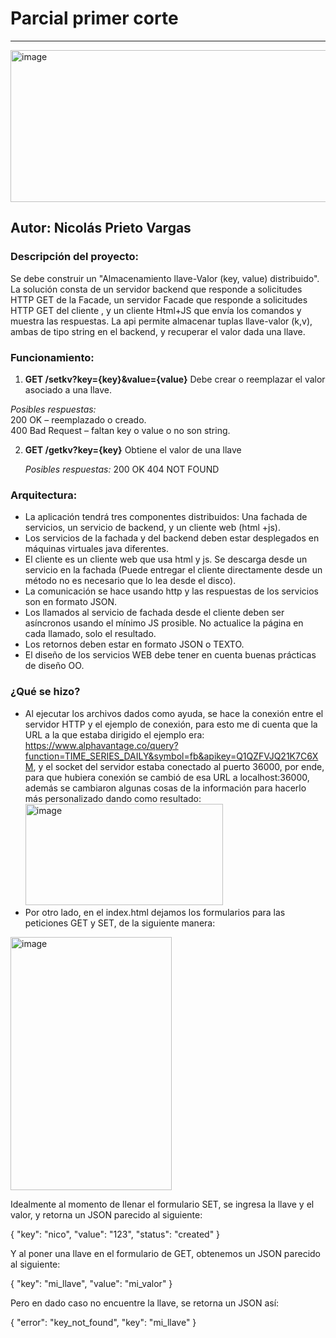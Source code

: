 # Parcial primer corte
---
<img width="770" height="243" alt="image" src="https://github.com/user-attachments/assets/4cefdb6d-feb2-455d-a550-275fcf281518" />

## Autor: Nicolás Prieto Vargas

### Descripción del proyecto:
Se debe construir un "Almacenamiento llave-Valor (key, value) distribuido". La solución consta de un servidor backend
que responde a solicitudes HTTP GET de la Facade, un servidor Facade que responde a solicitudes HTTP GET del cliente , y
un cliente Html+JS que envía los comandos y muestra las respuestas. La api permite almacenar tuplas llave-valor (k,v), ambas
de tipo string en el backend, y recuperar el valor dada una llave.

### Funcionamiento:
1. **GET /setkv?key={key}&value={value}** Debe crear o reemplazar el valor asociado a una llave.
      
  *Posibles respuestas:*  
  200 OK – reemplazado  o creado.  
  400 Bad Request – faltan key o value o no son string.  

  
2. **GET /getkv?key={key}** Obtiene el valor de una llave

   *Posibles respuestas:*
   200 OK
   404 NOT FOUND

### Arquitectura:
- La aplicación tendrá tres componentes distribuidos: Una fachada de servicios, un servicio de backend, y un cliente web (html +js).
- Los servicios de la fachada y del backend deben estar desplegados en máquinas virtuales java  diferentes.
- El cliente es un cliente web que usa html y js. Se descarga desde un servicio en la fachada (Puede entregar el cliente directamente desde un método no es necesario que lo lea desde el disco).
- La comunicación se hace usando http y las respuestas de los servicios son en formato JSON.
- Los llamados al servicio de fachada desde el cliente deben ser asíncronos usando el mínimo JS prosible. No actualice la página en cada llamado, solo el resultado.
- Los retornos deben estar  en formato JSON o TEXTO.
- El diseño de los servicios WEB debe tener en cuenta buenas prácticas de diseño OO.

### ¿Qué se hizo?
- Al ejecutar los archivos dados como ayuda, se hace la conexión entre el servidor HTTP y el ejemplo de conexión, para esto me di cuenta que la URL a la que estaba dirigido el ejemplo era:
  https://www.alphavantage.co/query?function=TIME_SERIES_DAILY&symbol=fb&apikey=Q1QZFVJQ21K7C6XM, y el socket del servidor estaba conectado al puerto 36000, por ende, para que hubiera conexión se cambió de esa URL a
  localhost:36000, además se cambiaron algunas cosas de la información para hacerlo más personalizado dando como resultado:  
  <img width="316" height="162" alt="image" src="https://github.com/user-attachments/assets/07036514-56fe-45f2-8462-deb327f52a48" />  
- Por otro lado, en el index.html dejamos los formularios para las peticiones GET y SET, de la siguiente manera:
<img width="258" height="405" alt="image" src="https://github.com/user-attachments/assets/966e9d81-22fb-4078-b772-f7e9781837b5" />

Idealmente al momento de llenar el formulario SET, se ingresa la llave y el valor, y retorna un JSON parecido al siguiente:  

{ "key": "nico", "value": "123", "status": "created" }  

Y al poner una llave en el formulario de GET, obtenemos un JSON parecido al siguiente: 

{ "key": "mi_llave", "value": "mi_valor" } 

Pero en dado caso no encuentre la llave, se retorna un JSON así: 

{ "error": "key_not_found", "key": "mi_llave" } 

